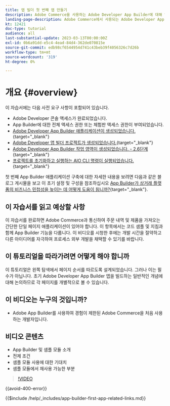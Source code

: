```yaml
---
title: 앱 빌더 첫 번째 앱 만들기
description: Adobe Commerce을 사용하는 Adobe Developer App Builder에 대해 알아보고 첫 번째 앱을 만듭니다.
landing-page-description: Adobe Commerce에서 사용되는 Adobe Developer App Builder에 대해 알아보고 첫 번째 앱을 만듭니다.
kt: 12421
doc-type: tutorial
audience: all
last-substantial-update: 2023-03-13T00:00:00Z
exl-id: 0b6a91dd-e5c4-4ead-84d4-362de070815e
source-git-commit: edb98cf6544954d741c43beb39f4056326c7d26b
workflow-type: tm+mt
source-wordcount: '319'
ht-degree: 0%

---
```


# 개요 {#overview}

이 자습서에는 다음 사전 요구 사항이 포함되어 있습니다.

* Adobe Developer 콘솔 액세스가 완료되었습니다.
* App Builder에 대한 전체 액세스 권한 또는 체험판 액세스 권한이 부여되었습니다.
* [Adobe Developer App Builder 애플리케이션이 생성되었습니다.](https://developer.adobe.com/app-builder/docs/getting_started/first_app/){target="_blank"}
* [Adobe Developer 앱 빌더 프로젝트가 생성되었습니다.](https://developer.adobe.com/console){target="_blank"}
* [Adobe Developer App Builder 작업 영역이 생성되었습니다. - 2.6단계](https://developer.adobe.com/app-builder/docs/getting_started/first_app/#2-creating-a-new-project-on-developer-console){target="_blank"}
* [프로젝트를 초기화하고 실행하는 AIO CLI 명령이 실행되었습니다.](https://developer.adobe.com/runtime){target="_blank"}

첫 번째 App Builder 애플리케이션 구축에 대한 자세한 내용을 보려면 다음과 같은 블로그 게시물을 보고 이 초기 설정 및 구성을 참조하십시오 [App Builder가 상거래 플랫폼의 비즈니스 민첩성을 높이는 데 어떻게 도움이 됩니까?](https://business.adobe.com/blog/how-to/how-app-builder-helps-you-implement-a-composable-commerce-strategy){target="_blank"}.

## 이 자습서를 읽고 예상할 사항

이 자습서를 완료하면 Adobe Commerce과 통신하여 주문 내역 및 제품을 가져오는 간단한 단일 페이지 애플리케이션이 있어야 합니다. 이 항목에서는 코드 샘플 및 지침과 함께 App Builder 기능을 다룹니다. 이 비디오를 시청한 후에는 개발 시간을 절약하고 다른 아이디어를 자극하여 프로세스 외부 개발을 채택할 수 있기를 바랍니다.

## 이 튜토리얼을 따라가려면 어떻게 해야 합니까

이 튜토리얼은 왼쪽 탐색에서 페이지 순서를 따르도록 설계되었습니다. 그러나 이는 필수가 아닙니다. 초기 Adobe Developer App Builder 앱을 빌드하는 일반적인 개념에 대해 논의하므로 각 페이지를 개별적으로 볼 수 있습니다.

## 이 비디오는 누구의 것입니까?

* Adobe App Builder를 사용하여 경험이 제한된 Adobe Commerce을 처음 사용하는 개발자입니다.

## 비디오 콘텐츠

* App Builder 및 샘플 모듈 소개
* 전제 조건
* 샘플 모듈 사용에 대한 기대치
* 샘플 모듈에서 재사용 가능한 부분

>[!VIDEO](https://video.tv.adobe.com/v/3416740?quality=12&learn=on)

{{avoid-400-error}}

{{$include /help/_includes/app-builder-first-app-related-links.md}}
